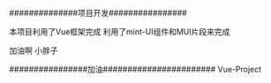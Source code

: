 ##############项目开发################

本项目利用了Vue框架完成 利用了mint-UI组件和MUI片段来完成




加油啊 小胖子





################加油####################### Vue-Project
